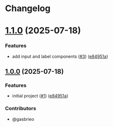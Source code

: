 # Changelog


# [1.1.0](https://github.com/gasbrieo/react-ui/compare/v1.0.0...v1.1.0) (2025-07-18)


### Features

- add input and label components ([#3](https://github.com/gasbrieo/react-ui/issues/3)) ([e84951a](https://github.com/gasbrieo/react-ui/commit/e84951a638833325e851cc63eaf61c4d23d43863))


## [1.0.0](https://github.com/gasbrieo/react-ui/commits/v1.0.0) (2025-07-18)


### Features

- initial project ([#1](https://github.com/gasbrieo/react-ui/issues/1)) ([e84951a](https://github.com/gasbrieo/react-ui/commit/06fc167ef79bd507b7403e5a90ef6e56cb2a1bd6))

### Contributors

- @gasbrieo
